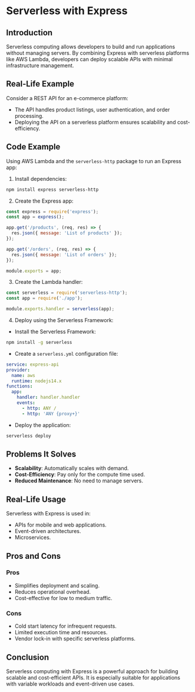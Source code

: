 # Serverless with Express

## Introduction
Serverless computing allows developers to build and run applications without managing servers. By combining Express with serverless platforms like AWS Lambda, developers can deploy scalable APIs with minimal infrastructure management.

## Real-Life Example
Consider a REST API for an e-commerce platform:
- The API handles product listings, user authentication, and order processing.
- Deploying the API on a serverless platform ensures scalability and cost-efficiency.

## Code Example
Using AWS Lambda and the `serverless-http` package to run an Express app:

1. Install dependencies:
```bash
npm install express serverless-http
```

2. Create the Express app:
```javascript
const express = require('express');
const app = express();

app.get('/products', (req, res) => {
  res.json({ message: 'List of products' });
});

app.get('/orders', (req, res) => {
  res.json({ message: 'List of orders' });
});

module.exports = app;
```

3. Create the Lambda handler:
```javascript
const serverless = require('serverless-http');
const app = require('./app');

module.exports.handler = serverless(app);
```

4. Deploy using the Serverless Framework:
- Install the Serverless Framework:
```bash
npm install -g serverless
```
- Create a `serverless.yml` configuration file:
```yaml
service: express-api
provider:
  name: aws
  runtime: nodejs14.x
functions:
  app:
    handler: handler.handler
    events:
      - http: ANY /
      - http: 'ANY {proxy+}'
```
- Deploy the application:
```bash
serverless deploy
```

## Problems It Solves
- **Scalability**: Automatically scales with demand.
- **Cost-Efficiency**: Pay only for the compute time used.
- **Reduced Maintenance**: No need to manage servers.

## Real-Life Usage
Serverless with Express is used in:
- APIs for mobile and web applications.
- Event-driven architectures.
- Microservices.

## Pros and Cons
### Pros
- Simplifies deployment and scaling.
- Reduces operational overhead.
- Cost-effective for low to medium traffic.

### Cons
- Cold start latency for infrequent requests.
- Limited execution time and resources.
- Vendor lock-in with specific serverless platforms.

## Conclusion
Serverless computing with Express is a powerful approach for building scalable and cost-efficient APIs. It is especially suitable for applications with variable workloads and event-driven use cases.

